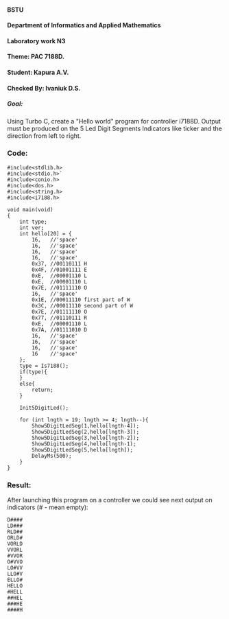 #### BSTU
#### Department of Informatics and Applied Mathematics
#### Laboratory work N3
#### Theme: PAC 7188D.
#### Student: Kapura A.V.
#### Checked By: Ivaniuk D.S.

##### Goal: 
Using Turbo C, create a "Hello world" program for controller i7188D. Output must be produced on the 5 Led Digit Segments Indicators like ticker and the direction from left to right.

### Code:
	
	#include<stdlib.h>
	#include<stdio.h>`
	#include<conio.h>
	#include<dos.h>
	#include<string.h>
	#include<i7188.h>
	
	void main(void)
	{
		int type;
		int ver;
		int hello[20] = {
			16,   //'space'
			16,   //'space'
			16,   //'space'
			16,   //'space'
			0x37, //00110111 H
			0x4F, //01001111 E
			0xE,  //00001110 L
			0xE,  //00001110 L
			0x7E, //01111110 O
			16,   //'space'
			0x1E, //00011110 first part of W
			0x3C, //00011110 second part of W
			0x7E, //01111110 O
			0x77, //01110111 R
			0xE,  //00001110 L
			0x7A, //01111010 D
			16,   //'space'
			16,   //'space'
			16,   //'space'
			16    //'space'		
		};
		type = Is7188();
		if(type){
		}
		else{
			return;
		}	
  
		Init5DigitLed();
			  	
		for (int lngth = 19; lngth >= 4; lngth--){		
			Show5DigitLedSeg(1,hello[lngth-4]);
			Show5DigitLedSeg(2,hello[lngth-3]);
			Show5DigitLedSeg(3,hello[lngth-2]);	
			Show5DigitLedSeg(4,hello[lngth-1);	
			Show5DigitLedSeg(5,hello[lngth]);
			DelayMs(500);	
		}
	}

### Result:
After launching this program on a controller we could see next output on indicators (# - mean empty):
	
	D####                                                                                                                                               
	LD###                                                                                                                      
	RLD##                                                                                                                                            
	ORLD#   
	VORLD                                                                                                                                          
	VVORL                                                                                                                                            
	#VVOR                                                                                                                                            
	O#VVO                                                                                                                                            
	LO#VV                                                                                                                                            
	LLO#V                                                                                                                                            
	ELLO#                                                                                                                                            
	HELLO
	#HELL
  	##HEL
   	###HE
   	####H